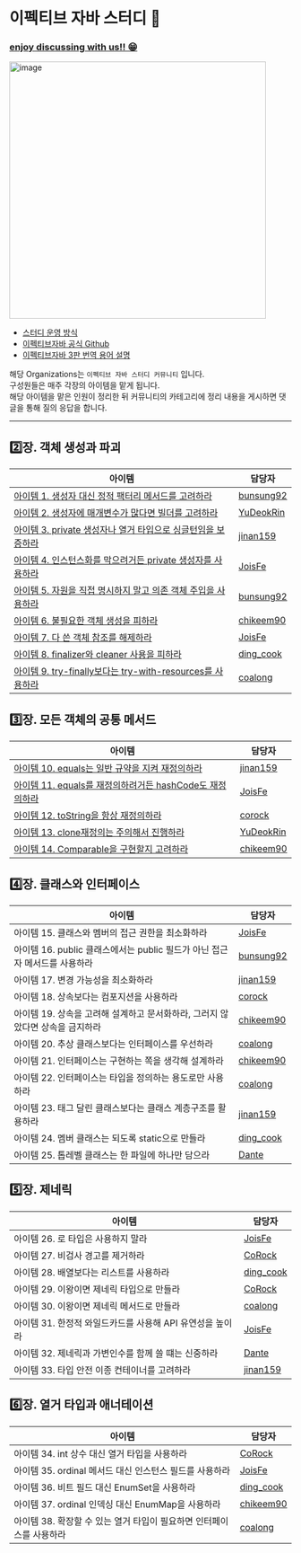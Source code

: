 # 이펙티브 자바 스터디 📝

### [enjoy discussing with us!! 😁](https://github.com/orgs/Study-2-Effective-Java/discussions)

<img width="458" alt="image" src="https://user-images.githubusercontent.com/53285909/207071799-fa8bf91e-6b77-44af-b384-3b035272fae7.png">

- [스터디 운영 방식](https://github.com/Study-2-Effective-Java/Effective-Java/discussions/1)
- [이펙티브자바 공식 Github](https://github.com/WegraLee/effective-java-3e-source-code)
- [이펙티브자바 3판 번역 용어 설명](https://docs.google.com/document/d/1Nw-_FJKre9x7Uy6DZ0NuAFyYUCjBPCpINxqrP0JFuXk/edit)

해당 Organizations는 `이펙티브 자바 스터디 커뮤니티` 입니다.   
구성원들은 매주 각장의 아이템을 맡게 됩니다.   
해당 아이템을 맡은 인원이 정리한 뒤 커뮤니티의 카테고리에 정리 내용을 게시하면 댓글을 통해 질의 응답을 합니다.

---

## 2️⃣장. 객체 생성과 파괴

| 아이템 | 담당자 |
| --- | --- |
| [아이템 1. 생성자 대신 정적 팩터리 메서드를 고려하라](https://github.com/orgs/Study-2-Effective-Java/discussions/17) | [bunsung92](https://github.com/bunsung92) |
| [아이템 2. 생성자에 매개변수가 많다면 빌더를 고려하라](https://github.com/orgs/Study-2-Effective-Java/discussions/21) | [YuDeokRin](https://github.com/YuDeokRin) |
| [아이템 3. private 생성자나 열거 타입으로 싱글턴임을 보증하라](https://github.com/orgs/Study-2-Effective-Java/discussions/12) | [jinan159](https://github.com/jinan159) |
| [아이템 4. 인스턴스화를 막으려거든 private 생성자를 사용하라](https://github.com/orgs/Study-2-Effective-Java/discussions/14) | [JoisFe](https://github.com/JoisFe) |
| [아이템 5. 자원을 직접 명시하지 말고 의존 객체 주입을 사용하라](https://github.com/orgs/Study-2-Effective-Java/discussions/18) | [bunsung92](https://github.com/bunsung92) |
| [아이템 6. 불필요한 객체 생성을 피하라](https://github.com/orgs/Study-2-Effective-Java/discussions/11) | [chikeem90](https://github.com/chikeem90) |
| [아이템 7. 다 쓴 객체 참조를 해제하라](https://github.com/orgs/Study-2-Effective-Java/discussions/15) | [JoisFe](https://github.com/JoisFe) |
| [아이템 8. finalizer와 cleaner 사용을 피하라](https://github.com/orgs/Study-2-Effective-Java/discussions/22) | [ding_cook](https://github.com/bunsung92) |
| [아이템 9. try-finally보다는 try-with-resources를 사용하라](https://github.com/orgs/Study-2-Effective-Java/discussions/28) | [coalong](https://github.com/coalong) |

## 3️⃣장. 모든 객체의 공통 메서드

| 아이템 | 담당자 |
| --- | --- |
| [아이템 10. equals는 일반 규약을 지켜 재정의하라](https://github.com/orgs/Study-2-Effective-Java/discussions/26) | [jinan159](https://github.com/jinan159) |
| [아이템 11. equals를 재정의하려거든 hashCode도 재정의하라](https://github.com/orgs/Study-2-Effective-Java/discussions/23) | [JoisFe](https://github.com/JoisFe) |
| [아이템 12. toString을 항상 재정의하라](https://github.com/orgs/Study-2-Effective-Java/discussions/32) | [corock](https://github.com/corock) | 
| [아이템 13. clone재정의는 주의해서 진행하라](https://github.com/orgs/Study-2-Effective-Java/discussions/42) | [YuDeokRin](https://github.com/YuDeokRin) |
| [아이템 14. Comparable을 구현할지 고려하라](https://github.com/orgs/Study-2-Effective-Java/discussions/30) | [chikeem90](https://github.com/chikeem90) |

## 4️⃣장. 클래스와 인터페이스

| 아이템 | 담당자 |
| --- | --- |
| 아이템 15. 클래스와 멤버의 접근 권한을 최소화하라 | [JoisFe](https://github.com/JoisFe) |
| 아이템 16. public 클래스에서는 public 필드가 아닌 접근자 메서드를 사용하라 | [bunsung92](https://github.com/bunsung92) |
| 아이템 17. 변경 가능성을 최소화하라 | [jinan159](https://github.com/jinan159) |
| 아이템 18. 상속보다는 컴포지션을 사용하라 | [corock](https://github.com/corock) | 
| 아이템 19. 상속을 고려해 설계하고 문서화하라, 그러지 않았다면 상속을 금지하라 | [chikeem90](https://github.com/chikeem90) |
| 아이템 20. 추상 클래스보다는 인터페이스를 우선하라 | [coalong](https://github.com/coalong) |
| 아이템 21. 인터페이스는 구현하는 쪽을 생각해 설계하라  | [chikeem90](https://github.com/chikeem90) |
| 아이템 22. 인터페이스는 타입을 정의하는 용도로만 사용하라 | [coalong](https://github.com/coalong) |
| 아이템 23. 태그 달린 클래스보다는 클래스 계층구조를 활용하라 | [jinan159](https://github.com/jinan159) |
| 아이템 24. 멤버 클래스는 되도록 static으로 만들라 | [ding_cook](https://github.com/bunsung92) |
| 아이템 25. 톱레벨 클래스는 한 파일에 하나만 담으라 | [Dante](https://github.com/YuDeokRin) |

## 5️⃣장. 제네릭

| 아이템 | 담당자 |
| --- | --- |
| 아이템 26. 로 타입은 사용하지 말라 | [JoisFe](https://github.com/JoisFe) |
| 아이템 27. 비검사 경고를 제거하라 | [CoRock](https://github.com/corock) |
| 아이템 28. 배열보다는 리스트를 사용하라  | [ding_cook](https://github.com/bunsung92) |
| 아이템 29. 이왕이면 제네릭 타입으로 만들라 | [CoRock](https://github.com/corock) |
| 아이템 30. 이왕이면 제네릭 메서드로 만들라 | [coalong](https://github.com/coalong) |
| 아이템 31. 한정적 와일드카드를 사용해 API 유연성을 높이라 | [JoisFe](https://github.com/JoisFe) |
| 아이템 32. 제네릭과 가변인수를 함께 쓸 떄는 신중하라 | [Dante](https://github.com/YuDeokRin) |
| 아이템 33. 타입 안전 이종 컨테이너를 고려하라  | [jinan159](https://github.com/jinan159) |

## 6️⃣장. 열거 타입과 애너테이션

| 아이템 | 담당자 |
| --- | --- |
| 아이템 34. int 상수 대신 열거 타입을 사용하라 | [CoRock](https://github.com/corock) |
| 아이템 35. ordinal 메서드 대신 인스턴스 필드를 사용하라 | [JoisFe](https://github.com/JoisFe) |
| 아이템 36. 비트 필드 대신 EnumSet을 사용하라 | [ding_cook](https://github.com/bunsung92) |
| 아이템 37. ordinal 인덱싱 대신 EnumMap을 사용하라 | [chikeem90](https://github.com/chikeem90) |
| 아이템 38. 확장할 수 있는 열거 타입이 필요하면 인터페이스를 사용하라 | [coalong](https://github.com/coalong) |
